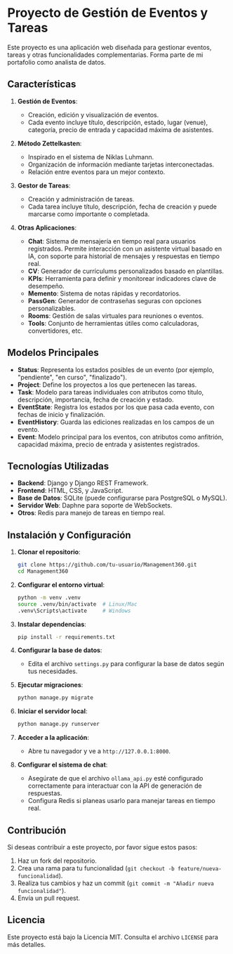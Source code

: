 # Proyecto de Gestión de Eventos y Tareas

Este proyecto es una aplicación web diseñada para gestionar eventos, tareas y otras funcionalidades complementarias. Forma parte de mi portafolio como analista de datos.

## Características

1. **Gestión de Eventos**:
   - Creación, edición y visualización de eventos.
   - Cada evento incluye título, descripción, estado, lugar (venue), categoría, precio de entrada y capacidad máxima de asistentes.

2. **Método Zettelkasten**:
   - Inspirado en el sistema de Niklas Luhmann.
   - Organización de información mediante tarjetas interconectadas.
   - Relación entre eventos para un mejor contexto.

3. **Gestor de Tareas**:
   - Creación y administración de tareas.
   - Cada tarea incluye título, descripción, fecha de creación y puede marcarse como importante o completada.

4. **Otras Aplicaciones**:
   - **Chat**: Sistema de mensajería en tiempo real para usuarios registrados. Permite interacción con un asistente virtual basado en IA, con soporte para historial de mensajes y respuestas en tiempo real.
   - **CV**: Generador de currículums personalizados basado en plantillas.
   - **KPIs**: Herramienta para definir y monitorear indicadores clave de desempeño.
   - **Memento**: Sistema de notas rápidas y recordatorios.
   - **PassGen**: Generador de contraseñas seguras con opciones personalizables.
   - **Rooms**: Gestión de salas virtuales para reuniones o eventos.
   - **Tools**: Conjunto de herramientas útiles como calculadoras, convertidores, etc.

## Modelos Principales

- **Status**: Representa los estados posibles de un evento (por ejemplo, "pendiente", "en curso", "finalizado").
- **Project**: Define los proyectos a los que pertenecen las tareas.
- **Task**: Modelo para tareas individuales con atributos como título, descripción, importancia, fecha de creación y estado.
- **EventState**: Registra los estados por los que pasa cada evento, con fechas de inicio y finalización.
- **EventHistory**: Guarda las ediciones realizadas en los campos de un evento.
- **Event**: Modelo principal para los eventos, con atributos como anfitrión, capacidad máxima, precio de entrada y asistentes registrados.

## Tecnologías Utilizadas

- **Backend**: Django y Django REST Framework.
- **Frontend**: HTML, CSS, y JavaScript.
- **Base de Datos**: SQLite (puede configurarse para PostgreSQL o MySQL).
- **Servidor Web**: Daphne para soporte de WebSockets.
- **Otros**: Redis para manejo de tareas en tiempo real.

## Instalación y Configuración

1. **Clonar el repositorio**:
   ```bash
   git clone https://github.com/tu-usuario/Management360.git
   cd Management360
   ```

2. **Configurar el entorno virtual**:
   ```bash
   python -m venv .venv
   source .venv/bin/activate  # Linux/Mac
   .venv\Scripts\activate     # Windows
   ```

3. **Instalar dependencias**:
   ```bash
   pip install -r requirements.txt
   ```

4. **Configurar la base de datos**:
   - Edita el archivo `settings.py` para configurar la base de datos según tus necesidades.

5. **Ejecutar migraciones**:
   ```bash
   python manage.py migrate
   ```

6. **Iniciar el servidor local**:
   ```bash
   python manage.py runserver
   ```

7. **Acceder a la aplicación**:
   - Abre tu navegador y ve a `http://127.0.0.1:8000`.

8. **Configurar el sistema de chat**:
   - Asegúrate de que el archivo `ollama_api.py` esté configurado correctamente para interactuar con la API de generación de respuestas.
   - Configura Redis si planeas usarlo para manejar tareas en tiempo real.

## Contribución

Si deseas contribuir a este proyecto, por favor sigue estos pasos:
1. Haz un fork del repositorio.
2. Crea una rama para tu funcionalidad (`git checkout -b feature/nueva-funcionalidad`).
3. Realiza tus cambios y haz un commit (`git commit -m "Añadir nueva funcionalidad"`).
4. Envía un pull request.

## Licencia

Este proyecto está bajo la Licencia MIT. Consulta el archivo `LICENSE` para más detalles.
